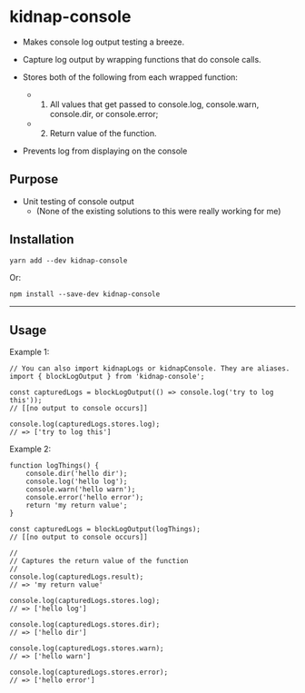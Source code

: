 # kidnap-console

*   Makes console log output testing a breeze.

*   Capture log output by wrapping functions that do console calls.
*   Stores both of the following from each wrapped function:
    *   1)  All values that get passed to console.log, console.warn, console.dir, or console.error;
    *   2)  Return value of the function.
*   Prevents log from displaying on the console

## Purpose
*   Unit testing of console output
    *   (None of the existing solutions to this were really working for me)

## Installation

    yarn add --dev kidnap-console
    
Or:

    npm install --save-dev kidnap-console

----
## Usage

Example 1:

    // You can also import kidnapLogs or kidnapConsole. They are aliases.
    import { blockLogOutput } from 'kidnap-console';

    const capturedLogs = blockLogOutput(() => console.log('try to log this'));
    // [[no output to console occurs]]

    console.log(capturedLogs.stores.log);
    // => ['try to log this']
  

Example 2:

    function logThings() {
        console.dir('hello dir');
        console.log('hello log');
        console.warn('hello warn');
        console.error('hello error');
        return 'my return value';
    }

    const capturedLogs = blockLogOutput(logThings); 
    // [[no output to console occurs]]

    //
    // Captures the return value of the function
    //
    console.log(capturedLogs.result);
    // => 'my return value'

    console.log(capturedLogs.stores.log);
    // => ['hello log']

    console.log(capturedLogs.stores.dir);
    // => ['hello dir']
    
    console.log(capturedLogs.stores.warn);
    // => ['hello warn']
    
    console.log(capturedLogs.stores.error);
    // => ['hello error']

